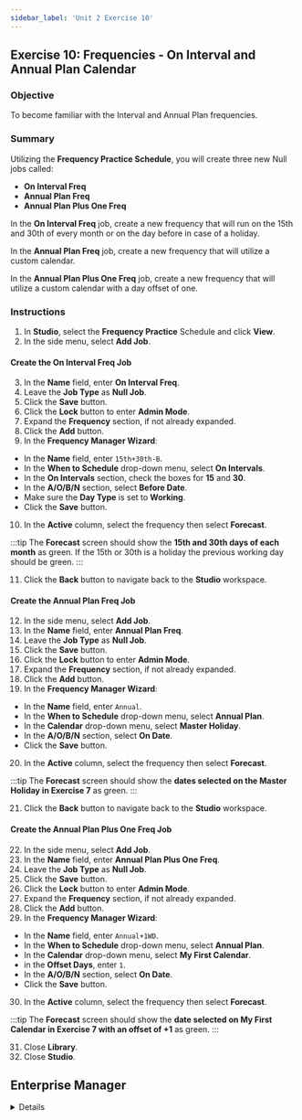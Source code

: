 ```yaml
---
sidebar_label: 'Unit 2 Exercise 10'
---
```


## Exercise 10: Frequencies - On Interval and Annual Plan Calendar

### Objective

To become familiar with the Interval and Annual Plan frequencies.

### Summary

Utilizing the **Frequency Practice Schedule**, you will create three new Null jobs called:

* **On Interval Freq**
* **Annual Plan Freq**
* **Annual Plan Plus One Freq**

In the **On Interval Freq** job, create a new frequency that will run on the 15th and 30th of every month or on the day before in case of a holiday.

In the **Annual Plan Freq** job, create a new frequency that will utilize a custom calendar.

In the **Annual Plan Plus One Freq** job, create a new frequency that will utilize a custom calendar with a day offset of one.

### Instructions
1.	In **Studio**, select the **Frequency Practice** Schedule and click **View**.
2.	In the side menu, select **Add Job**.

#### Create the On Interval Freq Job
3. In the **Name** field, enter **On Interval Freq**.
4. Leave the **Job Type** as **Null Job**.
5. Click the **Save** button.
6. Click the **Lock** button to enter **Admin Mode**.
7. Expand the **Frequency** section, if not already expanded.
8. Click the **Add** button.
9. In the **Frequency Manager Wizard**:
  * In the **Name** field, enter ```15th+30th-B```.
  * In the **When to Schedule** drop-down menu, select **On Intervals**.
  * In the **On Intervals** section, check the boxes for **15** and **30**.
  * In the **A/O/B/N** section, select **Before Date**.
  * Make sure the **Day Type** is set to **Working**.
  * Click the **Save** button.
10. In the **Active** column, select the frequency then select **Forecast**.

:::tip
The **Forecast** screen should show the **15th and 30th days of each month** as green. If the 15th or 30th is a holiday the previous working day should be green.
:::

11. Click the **Back** button to navigate back to the **Studio** workspace.

#### Create the Annual Plan Freq Job
12. In the side menu, select **Add Job**.
13. In the **Name** field, enter **Annual Plan Freq**.
14. Leave the **Job Type** as **Null Job**.
15. Click the **Save** button.
16. Click the **Lock** button to enter **Admin Mode**.
17. Expand the **Frequency** section, if not already expanded.
18. Click the **Add** button.
19. In the **Frequency Manager Wizard**:
  * In the **Name** field, enter ```Annual```.
  * In the **When to Schedule** drop-down menu, select **Annual Plan**.
  * In the **Calendar** drop-down menu, select **Master Holiday**.
  * In the **A/O/B/N** section, select **On Date**.
  * Click the **Save** button.
20. In the **Active** column, select the frequency then select **Forecast**.

:::tip
The **Forecast** screen should show the **dates selected on the Master Holiday in Exercise 7** as green.
:::

21. Click the **Back** button to navigate back to the **Studio** workspace.

#### Create the Annual Plan Plus One Freq Job
22. In the side menu, select **Add Job**.
23. In the **Name** field, enter **Annual Plan Plus One Freq**.
24. Leave the **Job Type** as **Null Job**.
25. Click the **Save** button.
26. Click the **Lock** button to enter **Admin Mode**.
27. Expand the **Frequency** section, if not already expanded.
28. Click the **Add** button.
29. In the **Frequency Manager Wizard**:
  * In the **Name** field, enter ```Annual+1WD```.
  * In the **When to Schedule** drop-down menu, select **Annual Plan**.
  * In the **Calendar** drop-down menu, select **My First Calendar**.
  * in the **Offset Days**, enter ```1```.
  * In the **A/O/B/N** section, select **On Date**.
  * Click the **Save** button.
30. In the **Active** column, select the frequency then select **Forecast**.

:::tip
The **Forecast** screen should show the **date selected on My First Calendar in Exercise 7 with an offset of +1** as green.
:::

31. Close **Library**.
32. Close **Studio**.



## Enterprise Manager

<details>

<!--
<video width="320" height="240" controls>
  <source src="videobasic/U2E10.mp4" type="video/mp4"></source>
Your browser does not support the video tag.
</video>
-->


:::tip [Walkthrough Video - Unit 2 Exercise 10](../static/videobasic/U2E10.mp4)

:::

1.	Open the **Job Master**.
2.	Select **Frequency Practice Schedule** from the **Schedule** drop-down menu.
3.	Click the **Add** button.
4.	Enter **On Interval Frequency Practice** in the **Name** text field.
5.	Click the **Save** button.
6.	Repeat Steps 3-5 creating the following Jobs:
  *	**Annual Frequency Practice**.
  *	**Annual Plan Frequency with Offsets**.
7.	Frequency: **On Interval**
  *	Select **On Interval Frequency Practice** in the Job Name drop-down menu
  *	While in the **Frequency** Screen, click the **Add** button below the **Frequency List**. 
  *	Click the **Create new Frequency** radio button.
  *	Type **Every-15thand30th-B** in the **Frequency Name** field.
  *	Click **Next**.
  *	Select the **On Intervals** radio button.
  *	Mark the checkboxes for the ```15``` and ```30``` under the **On Intervals** parameter.
  *	Change the **A/O/B/N** setting from **On Date** to **Before Date**. 
  *	Click the **Forecast** Button.
  *	Move the **Forecast** and **Frequency Definition Wizard** screens so that you can see both.
  *	On the **Forecast** screen, the **15th and 30th days** of each month are green, moving **“Before”** for holidays and weekends and holidays.
  *	Click **Finish**.
8.	Frequency: **Annual Plan**
  *	Click on **Calendars** from the **Navigation Panel**.
  *	Click the **Add** Button.
  *	Type **Company Holiday Calendar** in the **Name** field.
  *	Enter **Documentation** like: **This Calendar will be used in an Annual Plan Frequency**.
  *	Click the **Save** Button.
  *	Click several dates in the Calendar.
    * Note: The dates are saved dynamically
  *	Click the **right arrow** by the **Month** right above the Calendar to go to the next months.
  *	Click the **down arrow** by the **Year** right above the Calendar to move to the next year.
  *	Close the **Calendars** tab.
  *	Open the **Job Master**.
  *	Select the **Frequency Practice Schedule** from the Schedule drop-down menu.
  *	Click the **Add** button.
  *	Enter **Annual Plan Frequency** in the Name text field.
  *	Click the **Save** button.
  *	Click on the **Frequency** tab.
  *	Click the **Add** button below the Frequency List.
  *	Click the **Create new Frequency** radio button.
  *	Type **CompanyHoliday** in the **Frequency Name** field.
  *	Click **Next**.
  *	In the **When to Schedule** section, click the **Annual Plan** radio button.
  *	From the **Calendar** drop-down menu, select the **Company Holiday Calendar**.
  *	Click **Forecast** to view the Frequency.
    * The dates should match those you entered in the Calendar.
  *	Click **Ok**.
  *	Click **Finish**.
9.	Frequency: **Annual Plan with Offsets**
  *	Select **Annual Plan Frequency with Offsets** in the Job Name drop-down menu
  *	While in the Frequency Screen, click the **Add** button below the **Frequency List**. 
  *	Click the **Create new Frequency** radio button.
  *	Type **CompanyHoliday+1** in the **Frequency Name** field.
  *	Click **Next**.
  *	In the **When to Schedule** section, click the **Annual Plan** radio button.
  *	From the **Calendar** drop-down menu, select the **Company Holiday Calendar**.
  *	In the **Offset Days** box enter the number ```1```.
  *	Click **Forecast** to view the Frequency. 
  *	The dates selected should be the next working day of the dates selected in the Calendar.
  * Click **Ok**.
  *	Click **Finish**.
  *	Close the **Job Master** tab.

</details>